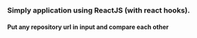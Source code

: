 ### Simply application using ReactJS (with react hooks).
#### Put any repository url in input and compare each other

